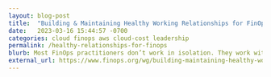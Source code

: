```yaml
---
layout: blog-post
title:  "Building & Maintaining Healthy Working Relationships for FinOps Practitioners"
date:   2023-03-16 15:44:57 -0700
categories: cloud finops aws cloud-cost leadership
permalink: /healthy-relationships-for-finops
blurb: Most FinOps practitioners don’t work in isolation. They work with internal partners such as finance, product owners, and engineering teams. Building healthy relationships with these partners is critical to a FinOps practitioner’s ability to successfully advance organizational goals.
external_url: https://www.finops.org/wg/building-maintaining-healthy-working-relationships-for-finops-practitioners/
---
```

